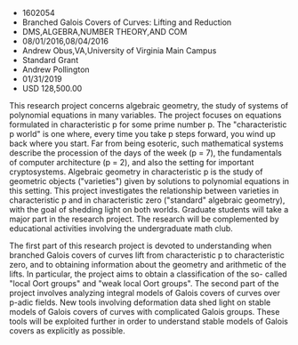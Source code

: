 
* 1602054
* Branched Galois Covers of Curves: Lifting and Reduction
* DMS,ALGEBRA,NUMBER THEORY,AND COM
* 08/01/2016,08/04/2016
* Andrew Obus,VA,University of Virginia Main Campus
* Standard Grant
* Andrew Pollington
* 01/31/2019
* USD 128,500.00

This research project concerns algebraic geometry, the study of systems of
polynomial equations in many variables. The project focuses on equations
formulated in characteristic p for some prime number p. The "characteristic p
world" is one where, every time you take p steps forward, you wind up back where
you start. Far from being esoteric, such mathematical systems describe the
procession of the days of the week (p = 7), the fundamentals of computer
architecture (p = 2), and also the setting for important cryptosystems.
Algebraic geometry in characteristic p is the study of geometric objects
("varieties") given by solutions to polynomial equations in this setting. This
project investigates the relationship between varieties in characteristic p and
in characteristic zero ("standard" algebraic geometry), with the goal of
shedding light on both worlds. Graduate students will take a major part in the
research project. The research will be complemented by educational activities
involving the undergraduate math club.

The first part of this research project is devoted to understanding when
branched Galois covers of curves lift from characteristic p to characteristic
zero, and to obtaining information about the geometry and arithmetic of the
lifts. In particular, the project aims to obtain a classification of the so-
called "local Oort groups" and "weak local Oort groups". The second part of the
project involves analyzing integral models of Galois covers of curves over
p-adic fields. New tools involving deformation data shed light on stable models
of Galois covers of curves with complicated Galois groups. These tools will be
exploited further in order to understand stable models of Galois covers as
explicitly as possible.
